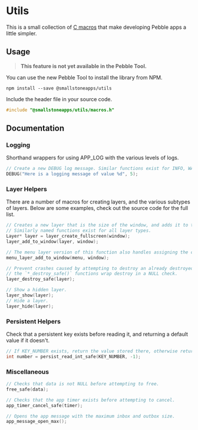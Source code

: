 # Utils

This is a small collection of [C macros][1] that make developing Pebble apps a little simpler.

## Usage

> **This feature is not yet available in the Pebble Tool.**

You can use the new Pebble Tool to install the library from NPM.

```
npm install --save @smallstoneapps/utils
```

Include the header file in your source code.

```c
#include "@smallstoneapps/utils/macros.h"
```

## Documentation

### Logging

Shorthand wrappers for using APP_LOG with the various levels of logs.

```c
// Create a new DEBUG log message. Similar functions exist for INFO, WARN and ERROR.
DEBUG("Here is a logging message of value %d", 5);
```

### Layer Helpers

There are a number of macros for creating layers, and the various subtypes of layers.
Below are some examples, check out the source code for the full list.

```c
// Creates a new layer that is the size of the window, and adds it to the window.
// Similarly named functions exist for all layer types.
Layer* layer = layer_create_fullscreen(window);
layer_add_to_window(layer, window);
```

```c
// The menu layer version of this function also handles assigning the click handlers.
menu_layer_add_to_window(menu, window);
```

```c
// Prevent crashes caused by attempting to destroy an already destroyed layer,
// the `*_destroy_safe()` functions wrap destroy in a NULL check.
layer_destroy_safe(layer);
```

```c
// Show a hidden layer.
layer_show(layer);
// Hide a layer.
layer_hide(layer);
```


### Persistent Helpers

Check that a persistent key exists before reading it, and returning a default value if it doesn't.

```c
// If KEY_NUMBER exists, return the value stored there, otherwise return -1
int number = persist_read_int_safe(KEY_NUMBER, -1);
```

### Miscellaneous

```c
// Checks that data is not NULL before attempting to free.
free_safe(data);
```

```c
// Checks that the app timer exists before attempting to cancel.
app_timer_cancel_safe(timer);
```

```c
// Opens the app message with the maximum inbox and outbox size.
app_message_open_max();
```

[1]: http://gcc.gnu.org/onlinedocs/cpp/Macros.html
